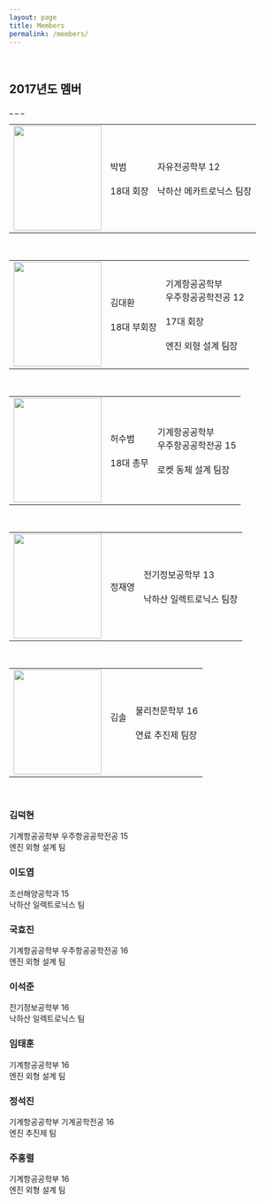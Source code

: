```yaml
---
layout: page
title: Members
permalink: /members/
---
```

<br/>
<h2>2017년도 멤버</h2>
_ _ _
<br/>

<table>
<tr><td><img src="https://github.com/hsb6350/hanaro.github.io/blob/master/assets/logo/parkbeom.PNG?raw=true" width="159"
height="189"/></td><td align="left">박범<br/><br/>18대 회장</td><td style="border:left:solid 1px;">자유전공학부 12<br/><br/>낙하산 메카트로닉스 팀장</td></tr></table><br/>

<table style="width:500px">
<tr><td><img src="https://github.com/hsb6350/hanaro.github.io/blob/master/assets/logo/parkbeom.PNG?raw=true" width="159" height="189"/></td><td align="left">김대환<br/><br/>18대 부회장</td><td>기계항공공학부<br/>우주항공공학전공 12<br/><br/>17대 회장<br/><br/>엔진 외형 설계 팀장</td></tr></table><br/>

<table style="width:500px">
<tr><td><img src="https://github.com/hsb6350/hanaro.github.io/blob/master/assets/logo/parkbeom.PNG?raw=true" width="159" height="189"/></td><td align="left">허수범<br/><br/>18대 총무</td><td>기계항공공학부<br/>우주항공공학전공 15<br/><br/>로켓 동체 설계 팀장</td></tr></table><br/>

<table style="width:500px">
<tr><td><img src="https://github.com/hsb6350/hanaro.github.io/blob/master/assets/logo/parkbeom.PNG?raw=true" width="159" height="189"/></td><td align="left">정재영</td><td>전기정보공학부 13<br/><br/>낙하산 일렉트로닉스 팀장</td></tr></table><br/>

<table><tr><td><img src="https://github.com/hsb6350/hanaro.github.io/blob/master/assets/logo/parkbeom.PNG?raw=true" width="159"height="189"/></td><td align="left">김솔<br/><br/></td><td style="border:left:solid 1px;">물리천문학부 16<br/><br/>연료 추진제 팀장</td></tr></table><br/>

<h3>김덕현</h3>
기계항공공학부 우주항공공학전공 15<br/>
엔진 외형 설계 팀<br/>

<h3>이도엽</h3>
조선해양공학과 15<br/>
낙하산 일렉트로닉스 팀<br/>

<h3>국효진</h3>
기계항공공학부 우주항공공학전공 16<br/>
엔진 외형 설계 팀<br/>

<h3>이석준</h3>
전기정보공학부 16<br/>
낙하산 일렉트로닉스 팀<br/>

<h3>임태훈</h3>
기계항공공학부 16<br/>
엔진 외형 설계 팀<br/>

<h3>정석진</h3>
기계항공공학부 기계공학전공 16<br/>
엔진 추진제 팀<br/>

<h3>주홍렬</h3>
기계항공공학부 16<br/>
엔진 외형 설계 팀<br/>
